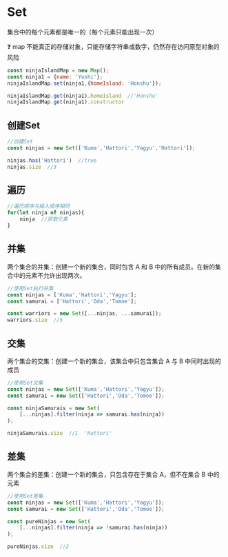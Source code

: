 # Set

集合中的每个元素都是唯一的（每个元素只能出现一次）

:question: map 不能真正的存储对象，只能存储字符串或数字，仍然存在访问原型对象的风险 

```javascript
const ninjaIslandMap = new Map();
const ninja1 = {name: 'Yoshi'};
ninjaIslandMap.set(ninja1,{homeIsland: 'Honshu'});

ninjaIslandMap.get(ninja1).homeIsland  //'Honshu'
ninjaIslandMap.get(ninja1).constructor
```



## 创建Set

```javascript
//创建Set
const ninjas = new Set(['Kuma','Hattori','Yagyu','Hattori']);

ninjas.has('Hattori')  //true
ninjas.size  //3
```



## 遍历

```javascript
//遍历顺序与插入顺序相同
for(let ninja of ninjas){
    ninja  //获取元素
}
```



## 并集

两个集合的并集：创建一个新的集合，同时包含 A 和 B 中的所有成员。在新的集合中的元素不允许出现两次。

```javascript
//使用Set执行并集
const ninjas = ['Kuma','Hattori','Yagyu'];
const samurai = ['Hattori','Oda','Tomoe'];

const warriors = new Set([...ninjas, ...samurai]);
warriors.size  //5
```



## 交集

两个集合的交集：创建一个新的集合，该集合中只包含集合 A 与 B 中同时出现的成员

```javascript
//使用Set交集
const ninjas = new Set(['Kuma','Hattori','Yagyu']);
const samurai = new Set(['Hattori','Oda','Tomoe']);

const ninjaSamurais = new Set(
	[...ninjas].filter(ninja => samurai.has(ninja))
);

ninjaSamurais.size  //1  'Hattori'
```



## 差集

两个集合的差集：创建一个新的集合，只包含存在于集合 A，但不在集合 B 中的元素

```javascript
//使用Set差集
const ninjas = new Set(['Kuma','Hattori','Yagyu']);
const samurai = new Set(['Hattori','Oda','Tomoe']);

const pureNinjas = new Set(
	[...ninjas].filter(ninja => !samurai.has(ninja))
);

pureNinjas.size  //2 
```











